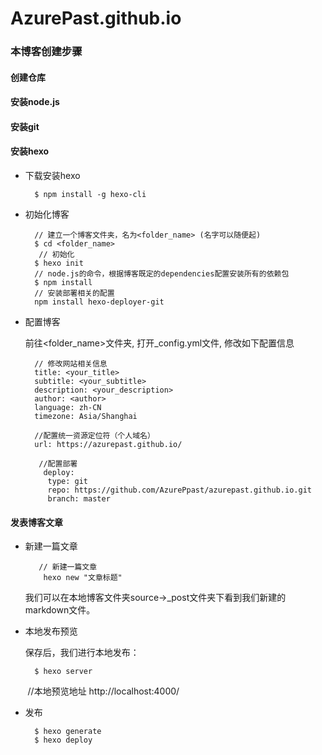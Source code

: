 # AzurePast.github.io

### 本博客创建步骤

#### 创建仓库
#### 安装node.js
#### 安装git
#### 安装hexo
* 下载安装hexo

        $ npm install -g hexo-cli
    
* 初始化博客

        // 建立一个博客文件夹，名为<folder_name> (名字可以随便起)
        $ cd <folder_name>
         // 初始化
        $ hexo init
        // node.js的命令，根据博客既定的dependencies配置安装所有的依赖包
        $ npm install
        // 安装部署相关的配置
        npm install hexo-deployer-git
    
* 配置博客

    前往<folder_name>文件夹, 打开_config.yml文件, 修改如下配置信息

        // 修改网站相关信息
        title: <your_title>
        subtitle: <your_subtitle>
        description: <your_description>
        author: <author>
        language: zh-CN
        timezone: Asia/Shanghai
    
        //配置统一资源定位符（个人域名）
        url: https://azurepast.github.io/
    
         //配置部署
          deploy:
           type: git
           repo: https://github.com/AzurePpast/azurepast.github.io.git
           branch: master
      
#### 发表博客文章

* 新建一篇文章

         // 新建一篇文章
          hexo new "文章标题"
    
    我们可以在本地博客文件夹source->_post文件夹下看到我们新建的markdown文件。
        
* 本地发布预览

    保存后，我们进行本地发布：

        $ hexo server
        //本地预览地址 http://localhost:4000/
 
* 发布     

        $ hexo generate
        $ hexo deploy

